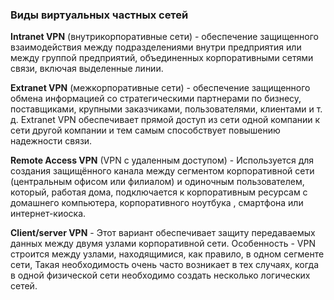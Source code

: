 ### Виды виртуальных частных сетей

**Intranet VPN** (внутрикорпоративные сети) - обеспечение защищенного взаимодействия между подразделениями внутри предприятия или между группой предприятий, объединенных корпоративными сетями связи, включая выделенные линии.

**Extranet VPN** (межкорпоративные сети) - обеспечение защищенного обмена информацией со стратегическими партнерами по бизнесу, поставщиками, крупными заказчиками, пользователями, клиентами и т. д. Extranet VPN обеспечивает прямой доступ из сети одной компании к сети другой компании и тем самым способствует повышению надежности связи.

**Remote Access VPN** (VPN с удаленным доступом) - Используется для создания защищённого канала между сегментом корпоративной сети (центральным офисом или филиалом) и одиночным пользователем, который, работая дома, подключается к корпоративным ресурсам с домашнего компьютера, корпоративного ноутбука , смартфона или интернет-киоска.

**Client/server VPN** - Этот вариант обеспечивает защиту передаваемых данных между двумя узлами корпоративной сети. Особенность - VPN строится между узлами, находящимися, как правило, в одном сегменте сети, Такая необходимость очень часто возникает в тех случаях, когда в одной физической сети необходимо создать несколько логических сетей.